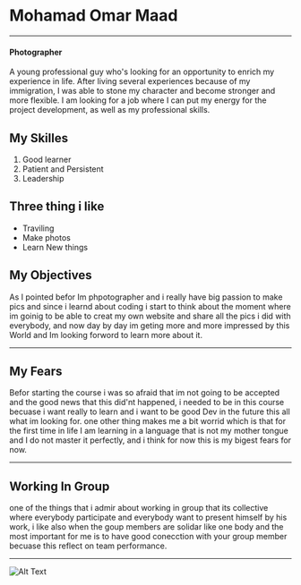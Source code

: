 # Mohamad Omar Maad
---
#### Photographer
A young professional guy who's looking for an opportunity to enrich my experience in
life.
After living several
experiences because of my immigration,
I was able to stone my character and become
stronger and more flexible.
I am looking for a job
where I can put my energy for the
project development, as well as
my professional skills.

## My Skilles
1. Good learner
1. Patient and Persistent
1. Leadership

## Three thing i like 
* Traviling 
* Make photos
* Learn New things


##  My Objectives
As I pointed befor Im phpotographer and i really have big passion to make pics and since i learnd about coding i start to think about the moment where im goinig to be able to creat my own website and share all the pics i did with everybody, and now day by day im geting more and more impressed by this World and Im looking forword to learn more about it.
___

## My Fears
Befor starting the course i was so afraid that im not going to be accepted and the good news that this did'nt happened, i needed to be in this course becuase i want really to learn and i want to be good Dev in the future this all what im looking for.
one other thing makes me a bit worrid which is that for the first time in life I am learning in a language that is not my mother tongue and I do not master it perfectly, and i think for now this is my bigest fears for now.
___
## Working In Group
one of the things that i admir about working in group that its collective where everybody participate and everybody want to present himself by his work, i like also when the goup members are solidar like one body and the most important for me is to have good conecction with your group member becuase this reflect on team performance.
___


![Alt Text](https://media.giphy.com/media/vFKqnCdLPNOKc/giphy.gif)
